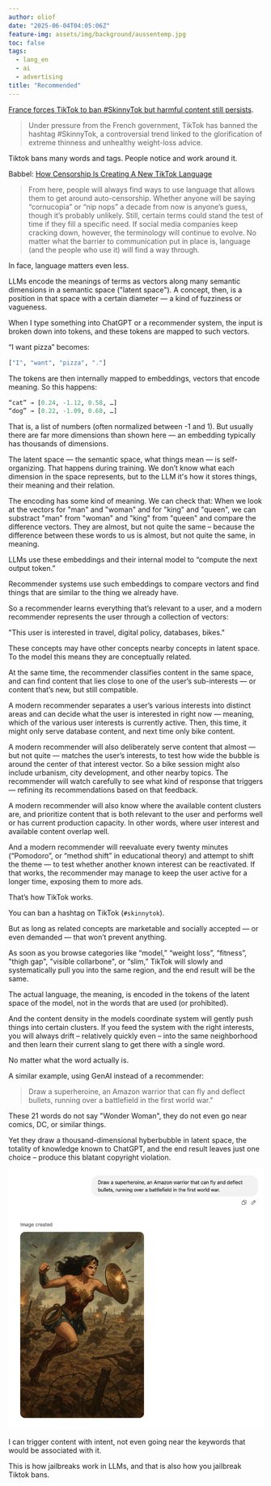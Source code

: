 ```yaml
---
author: oliof
date: "2025-06-04T04:05:06Z"
feature-img: assets/img/background/aussentemp.jpg
toc: false
tags:
  - lang_en
  - ai
  - advertising
title: "Recommended"
---
```


[France forces TikTok to ban #SkinnyTok but harmful content still persists](https://www.europesays.com/uk/156725/).

> Under pressure from the French government, TikTok has banned the hashtag #SkinnyTok,
> a controversial trend linked to the glorification of extreme thinness and unhealthy weight-loss advice. 

Tiktok bans many words and tags.
People notice and work around it.

Babbel: [How Censorship Is Creating A New TikTok Language](https://www.babbel.com/en/magazine/tiktok-language)

> From here, people will always find ways to use language that allows them to get around auto-censorship.
> Whether anyone will be saying “cornucopia” or “nip nops” a decade from now is anyone’s guess,
> though it’s probably unlikely.
> Still, certain terms could stand the test of time if they fill a specific need.
> If social media companies keep cracking down, however, the terminology will continue to evolve.
> No matter what the barrier to communication put in place is,
> language (and the people who use it) will find a way through.

In face, language matters even less.

LLMs encode the meanings of terms as vectors along many semantic dimensions in a semantic space ("latent space").
A concept, then, is a position in that space with a certain diameter — a kind of fuzziness or vagueness.

When I type something into ChatGPT or a recommender system, the input is broken down into tokens,
and these tokens are mapped to such vectors.

“I want pizza” becomes:

```python
["I", "want", "pizza", "."]
```

The tokens are then internally mapped to embeddings, vectors that encode meaning. 
So this happens:

```python
“cat” → [0.24, -1.12, 0.58, …]  
“dog” → [0.22, -1.09, 0.60, …]
```

That is, a list of numbers (often normalized between -1 and 1).
But usually there are far more dimensions than shown here — an embedding typically has thousands of dimensions.

The latent space — the semantic space, what things mean — is self-organizing.
That happens during training.
We don’t know what each dimension in the space represents,
but to the LLM it's how it stores things, their meaning and their relation.

The encoding has some kind of meaning.
We can check that:
When we look at the vectors for "man" and "woman"
and for "king" and "queen",
we can substract "man" from "woman" and "king" from "queen"
and compare the difference vectors.
They are almost, but not quite the same –
because the difference between these words to us is almost, but not quite the same, in meaning.

LLMs use these embeddings and their internal model to “compute the next output token.”

Recommender systems use such embeddings to compare vectors
and find things that are similar to the thing we already have.

So a recommender learns everything that’s relevant to a user,
and a modern recommender represents the user through a collection of vectors:

"This user is interested in travel, digital policy, databases, bikes."

These concepts may have other concepts nearby concepts in latent space.
To the model this means they are conceptually related. 

At the same time, the recommender classifies content in the same space,
and can find content that lies close to one of the user’s sub-interests — or content that’s new, but still compatible.

A modern recommender separates a user’s various interests into distinct areas
and can decide what the user is interested in right now —
meaning,
which of the various user interests is currently active.
Then, this time, it might only serve database content, and next time only bike content.

A modern recommender will also deliberately serve content that almost — but not quite —
matches the user’s interests, to test how wide the bubble is around the center of that interest vector.
So a bike session might also include urbanism, city development, and other nearby topics.
The recommender will watch carefully to see what kind of response that triggers —
refining its recommendations based on that feedback.

A modern recommender will also know where the available content clusters are,
and prioritize content that is both relevant to the user and performs well or has current production capacity.
In other words, where user interest and available content overlap well.

And a modern recommender will reevaluate every twenty minutes
(“Pomodoro”, or “method shift” in educational theory) and attempt to shift the theme —
to test whether another known interest can be reactivated.
If that works, the recommender may manage to keep the user active for a longer time,
exposing them to more ads.

That’s how TikTok works.

You can ban a hashtag on TikTok (`#skinnytok`).

But as long as related concepts are marketable and socially accepted — or even demanded — that won’t prevent anything.

As soon as you browse categories like “model,” “weight loss”, “fitness”, "thigh gap", "visible collarbone",
or “slim,” TikTok will slowly and systematically pull you into the same region,
and the end result will be the same.

The actual language, the meaning,
is encoded in the tokens of the latent space of the model, not in the words that are used
(or prohibited).

And the content density in the models coordinate system will gently push things into certain clusters.
If you feed the system with the right interests, you will always drift – relatively quickly even –
into the same neighborhood and then learn their current slang to get there with a single word.

No matter what the word actually is.

A similar example, using GenAI instead of a recommender:

> Draw a superheroine, an Amazon warrior that can fly and deflect bullets,
> running over a battlefield in the first world war."

These 21 words do not say "Wonder Woman", they do not even go near comics, DC, or similar things.

Yet they draw a thousand-dimensional hyberbubble in latent space, the totality of knowledge known to ChatGPT,
and the end result leaves just one choice – produce this blatant copyright violation.

![](/uploads/2025/06/recommender-01.png)

I can trigger content with intent, not even going near the keywords that would be associated with it.

This is how jailbreaks work in LLMs, and that is also how you jailbreak Tiktok bans.
